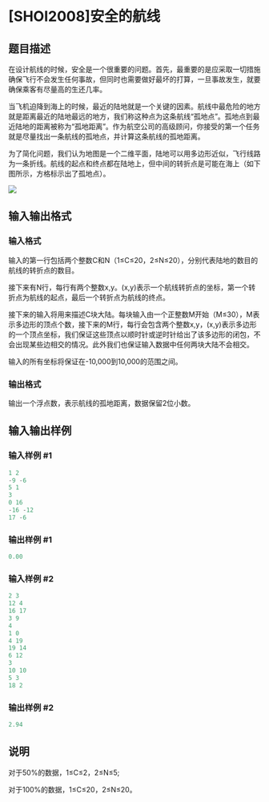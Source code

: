 # [SHOI2008]安全的航线

## 题目描述

在设计航线的时候，安全是一个很重要的问题。首先，最重要的是应采取一切措施确保飞行不会发生任何事故，但同时也需要做好最坏的打算，一旦事故发生，就要确保乘客有尽量高的生还几率。

当飞机迫降到海上的时候，最近的陆地就是一个关键的因素。航线中最危险的地方就是距离最近的陆地最远的地方，我们称这种点为这条航线“孤地点”。孤地点到最近陆地的距离被称为“孤地距离”。作为航空公司的高级顾问，你接受的第一个任务就是尽量找出一条航线的孤地点，并计算这条航线的孤地距离。

为了简化问题，我们认为地图是一个二维平面，陆地可以用多边形近似，飞行线路为一条折线。航线的起点和终点都在陆地上，但中间的转折点是可能在海上（如下图所示，方格标示出了孤地点）。

![](https://cdn.luogu.com.cn/upload/pic/15457.png)

## 输入输出格式

### 输入格式

输入的第一行包括两个整数C和N（1≤C≤20，2≤N≤20），分别代表陆地的数目的航线的转折点的数目。

接下来有N行，每行有两个整数x,y。(x,y)表示一个航线转折点的坐标，第一个转折点为航线的起点，最后一个转折点为航线的终点。

接下来的输入将用来描述C块大陆。每块输入由一个正整数M开始（M≤30），M表示多边形的顶点个数，接下来的M行，每行会包含两个整数x,y，(x,y)表示多边形的一个顶点坐标，我们保证这些顶点以顺时针或逆时针给出了该多边形的闭包，不会出现某些边相交的情况。此外我们也保证输入数据中任何两块大陆不会相交。

输入的所有坐标将保证在-10,000到10,000的范围之间。

### 输出格式

输出一个浮点数，表示航线的孤地距离，数据保留2位小数。

## 输入输出样例

### 输入样例 #1

```cpp
1 2
-9 -6
5 1
3
0 16
-16 -12
17 -6
```


### 输出样例 #1

```cpp
0.00
```


### 输入样例 #2

```cpp
2 3
12 4
16 17
3 9
4
1 0
4 19
19 14
6 12
3
10 10
5 3
18 2
```


### 输出样例 #2

```cpp
2.94
```


## 说明

对于50%的数据，1≤C≤2，2≤N≤5;

对于100%的数据，1≤C≤20，2≤N≤20。

